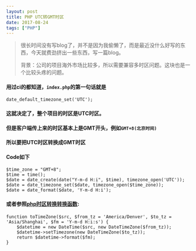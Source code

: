 ```yaml
---
layout: post
title: PHP UTC转GMT时区
date: 2017-08-24
tags: ["PHP"]
---
```


> 很长时间没有写blog了，并不是因为我偷懒了，而是最近没什么好写的东西，今天就费劲挤出一些东西，写一篇blog。
> 
> 背景：公司的项目海外市场比较多，所以需要兼容多时区问题。这块也是一个比较头疼的问题。
<!--more-->

#### 用过ci的都知道，`index.php`的第一句话就是

    date_default_timezone_set('UTC');

#### 这就决定了，整个项目的时区是UTC时区。

#### 但是客户端传上来的时区基本上是GMT开头，例如`GMT+8(北京时间)`

#### 所以要把UTC时区转换成GMT时区

#### Code如下

    $time_zone = "GMT+8";
    $time = time();
    $date = date_create(date("Y-m-d H:i", $time), timezone_open('UTC'));
    $date = date_timezone_set($date, timezone_open($time_zone));
    $date = date_format($date, 'Y-m-d H:i');

#### 或者参照[php时区转换转换函数](http://www.poluoluo.com/jzxy/201401/258989.html):

    function toTimeZone($src, $from_tz = 'America/Denver', $to_tz = 'Asia/Shanghai', $fm = 'Y-m-d H:i:s') {
        $datetime = new DateTime($src, new DateTimeZone($from_tz));
        $datetime->setTimezone(new DateTimeZone($to_tz));
        return $datetime->format($fm);
    }